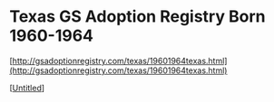 # Texas GS Adoption Registry Born 1960-1964

[http://gsadoptionregistry.com/texas/19601964texas.html](http://gsadoptionregistry.com/texas/19601964texas.html)

[[Untitled]]

[//begin]: # "Autogenerated link references for markdown compatibility"
[Untitled]: ../Articles/Untitled.md "Untitled"
[//end]: # "Autogenerated link references"